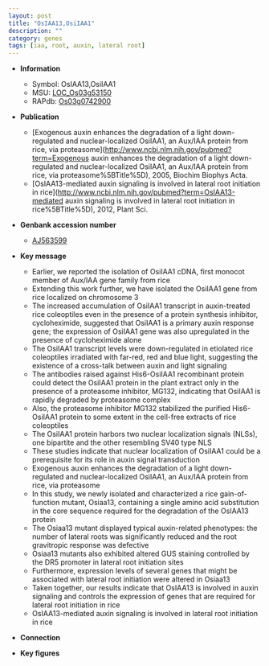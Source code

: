 ```yaml
---
layout: post
title: "OsIAA13,OsiIAA1"
description: ""
category: genes
tags: [iaa, root, auxin, lateral root]
---
```


* **Information**  
    + Symbol: OsIAA13,OsiIAA1  
    + MSU: [LOC_Os03g53150](http://rice.plantbiology.msu.edu/cgi-bin/ORF_infopage.cgi?orf=LOC_Os03g53150)  
    + RAPdb: [Os03g0742900](http://rapdb.dna.affrc.go.jp/viewer/gbrowse_details/irgsp1?name=Os03g0742900)  

* **Publication**  
    + [Exogenous auxin enhances the degradation of a light down-regulated and nuclear-localized OsiIAA1, an Aux/IAA protein from rice, via proteasome](http://www.ncbi.nlm.nih.gov/pubmed?term=Exogenous auxin enhances the degradation of a light down-regulated and nuclear-localized OsiIAA1, an Aux/IAA protein from rice, via proteasome%5BTitle%5D), 2005, Biochim Biophys Acta.
    + [OsIAA13-mediated auxin signaling is involved in lateral root initiation in rice](http://www.ncbi.nlm.nih.gov/pubmed?term=OsIAA13-mediated auxin signaling is involved in lateral root initiation in rice%5BTitle%5D), 2012, Plant Sci.

* **Genbank accession number**  
    + [AJ563599](http://www.ncbi.nlm.nih.gov/nuccore/AJ563599)

* **Key message**  
    + Earlier, we reported the isolation of OsiIAA1 cDNA, first monocot member of Aux/IAA gene family from rice
    + Extending this work further, we have isolated the OsiIAA1 gene from rice localized on chromosome 3
    + The increased accumulation of OsiIAA1 transcript in auxin-treated rice coleoptiles even in the presence of a protein synthesis inhibitor, cycloheximide, suggested that OsiIAA1 is a primary auxin response gene; the expression of OsiIAA1 gene was also upregulated in the presence of cycloheximide alone
    + The OsiIAA1 transcript levels were down-regulated in etiolated rice coleoptiles irradiated with far-red, red and blue light, suggesting the existence of a cross-talk between auxin and light signaling
    + The antibodies raised against His6-OsiIAA1 recombinant protein could detect the OsiIAA1 protein in the plant extract only in the presence of a proteasome inhibitor, MG132, indicating that OsiIAA1 is rapidly degraded by proteasome complex
    + Also, the proteasome inhibitor MG132 stabilized the purified His6-OsiIAA1 protein to some extent in the cell-free extracts of rice coleoptiles
    + The OsiIAA1 protein harbors two nuclear localization signals (NLSs), one bipartite and the other resembling SV40 type NLS
    + These studies indicate that nuclear localization of OsiIAA1 could be a prerequisite for its role in auxin signal transduction
    + Exogenous auxin enhances the degradation of a light down-regulated and nuclear-localized OsiIAA1, an Aux/IAA protein from rice, via proteasome
    + In this study, we newly isolated and characterized a rice gain-of-function mutant, Osiaa13, containing a single amino acid substitution in the core sequence required for the degradation of the OsIAA13 protein
    + The Osiaa13 mutant displayed typical auxin-related phenotypes: the number of lateral roots was significantly reduced and the root gravitropic response was defective
    + Osiaa13 mutants also exhibited altered GUS staining controlled by the DR5 promoter in lateral root initiation sites
    + Furthermore, expression levels of several genes that might be associated with lateral root initiation were altered in Osiaa13
    + Taken together, our results indicate that OsIAA13 is involved in auxin signaling and controls the expression of genes that are required for lateral root initiation in rice
    + OsIAA13-mediated auxin signaling is involved in lateral root initiation in rice

* **Connection**  

* **Key figures**  


